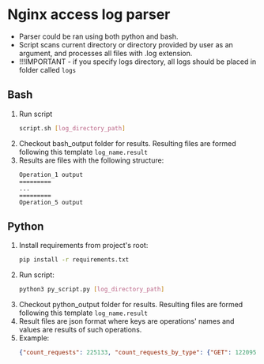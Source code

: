# Nginx access log parser
* Parser could be ran using both python and bash.
* Script scans current directory or directory provided by user as an argument, and processes all files with .log extension.
* !!!IMPORTANT - if  you specify logs directory, all logs should be placed in folder called `logs`

## Bash 
1. Run script 
   ```bash
   script.sh [log_directory_path]
   ```
2. Checkout bash_output folder for results. Resulting files are formed following this template `log_name.result`
3. Results are files with the following structure:
    ```
   Operation_1 output
   =========
   ...
   =========
   Operation_5 output
   ```

## Python
1. Install requirements from project's root:
    ```bash
    pip install -r requirements.txt
    ```
2. Run script: 
    ```bash
    python3 py_script.py [log_directory_path]
    ```
3. Checkout python_output folder for results. Resulting files are formed following this template `log_name.result`
4. Result files are json format where keys are operations' names and values are results of such operations.
5. Example:
    ```json
    {"count_requests": 225133, "count_requests_by_type": {"GET": 122095, "HEAD": 528, "POST": 102503, "PUT": 6}}
    ```